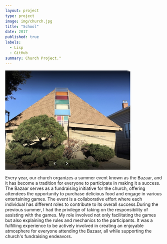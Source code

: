```yaml
---
layout: project
type: project
image: img/church.jpg
title: "School"
date: 2017
published: true
labels:
  - Lisp
  - GitHub
summary: Church Project."
---
```



<div class="text-center p-4">
  <img width="400px" src="../img/church.jpg" class="img-thumbnail" >
</div>

Every year, our church organizes a summer event known as the Bazaar, and it has become a tradition for everyone to participate in making it a success. The Bazaar serves as a fundraising initiative for the church, offering attendees the opportunity to purchase delicious food and engage in various entertaining games. The event is a collaborative effort where each individual has different roles to contribute to its overall success.During the previous summer, I had the privilege of taking on the responsibility of assisting with the games. My role involved not only facilitating the games but also explaining the rules and mechanics to the participants. It was a fulfilling experience to be actively involved in creating an enjoyable atmosphere for everyone attending the Bazaar, all while supporting the church's fundraising endeavors.
